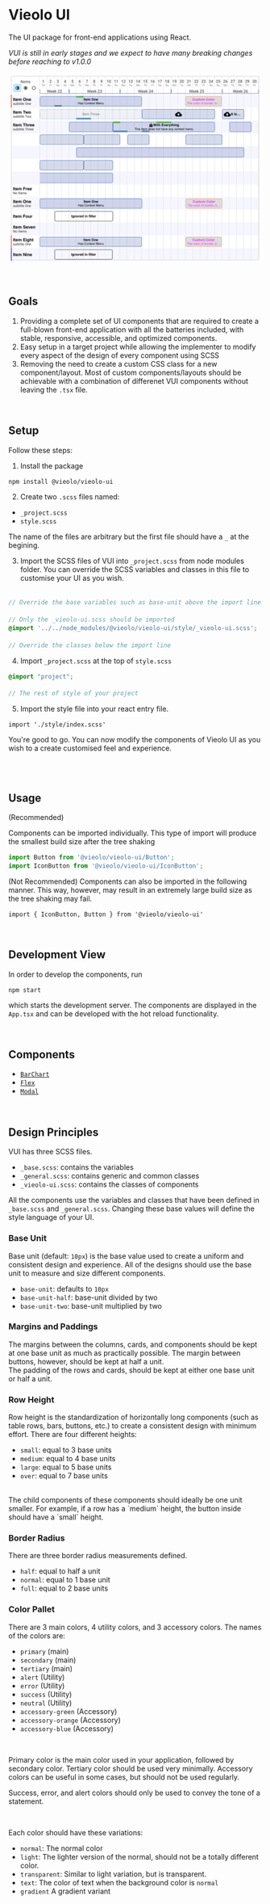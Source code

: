 # Vieolo UI
The UI package for front-end applications using React.


*VUI is still in early stages and we expect to have many breaking changes before reaching to v1.0.0*

![Sample](sample_img.png)

<br>

## Goals
1. Providing a complete set of UI components that are required to create a full-blown front-end application with all the batteries included, with stable, responsive, accessible, and optimized components.
2. Easy setup in a target project while allowing the implementer to modify every aspect of the design of every component using SCSS
3. Removing the need to create a custom CSS class for a new component/layout. Most of custom components/layouts should be achievable with a combination of differenet VUI components without leaving the `.tsx` file.

<br>

## Setup

Follow these steps:

1. Install the package

```bash
npm install @vieolo/vieolo-ui
```

2. Create two `.scss` files named:
- `_project.scss`
- `style.scss`

The name of the files are arbitrary but the first file should have a `_` at the begining.

3. Import the SCSS files of VUI into `_project.scss` from node modules folder. You can override the SCSS variables and classes in this file to customise your UI as you wish.

```SCSS

// Override the base variables such as base-unit above the import line

// Only the _vieolo-ui.scss should be imported
@import '../../node_modules/@vieolo/vieolo-ui/style/_vieolo-ui.scss';

// Override the classes below the import line
```

4. Import `_project.scss` at the top of `style.scss`

```SCSS
@import "project";

// The rest of style of your project
```

5. Import the style file into your react entry file.

``` JS
import './style/index.scss'
```

You're good to go. You can now modify the components of Vieolo UI as you wish to a create customised feel and experience.

<br>

<br>

## Usage
(Recommended)

Components can be imported individually. This type of import will produce the smallest build size after the tree shaking
```js
import Button from '@vieolo/vieolo-ui/Button';
import IconButton from '@vieolo/vieolo-ui/IconButton';
```

(Not Recommended)
Components can also be imported in the following manner. This way, however, may result in an extremely large build size as the tree shaking may fail.
```JS
import { IconButton, Button } from '@vieolo/vieolo-ui'
```

<br>

## Development View
In order to develop the components, run
```
npm start
```
which starts the development server. The components are displayed in the `App.tsx` and can be developed with the hot reload functionality.

<br>

## Components

- [`BarChart`](docs/BarChart/BarChart.md)
- [`Flex`](docs/Flex/Flex.md)
- [`Modal`](docs/Modal/Modal.md)


<br>

## Design Principles

VUI has three SCSS files.

- `_base.scss`: contains the variables
- `_general.scss`: contains generic and common classes
- `_vieolo-ui.scss`: contains the classes of components

All the components use the variables and classes that have been defined in `_base.scss` and `_general.scss`. Changing these base values will define the style language of your UI.


### Base Unit
Base unit (default: `10px`) is the base value used to create a uniform and consistent design and experience. All of the designs should use the base unit to measure and size different components.<br/>
- `base-unit`: defaults to `10px`
- `base-unit-half`: base-unit divided by two
- `base-unit-two`: base-unit multiplied by two


### Margins and Paddings
The margins between the columns, cards, and components should be kept at one base unit as much as practically possible. The margin between buttons, however, should be kept at half a unit.<br>
The padding of the rows and cards, should be kept at either one base unit or half a unit.

### Row Height
Row height is the standardization of horizontally long components (such as table rows, bars, buttons, etc.) to create a consistent design with minimum effort. There are four different heights:
- `small`: equal to 3 base units
- `medium`: equal to 4 base units
- `large`: equal to 5 base units
- `over`: equal to 7 base units

<br />
The child components of these components should ideally be one unit smaller. For example, if a row has a `medium` height, the button inside should have a `small` height.

### Border Radius
There are three border radius measurements defined.
- `half`: equal to half a unit
- `normal`: equal to 1 base unit
- `full`: equal to 2 base units

### Color Pallet
There are 3 main colors, 4 utility colors, and 3 accessory colors. The names of the colors are:
- `primary` (main) 
- `secondary` (main)
- `tertiary` (main)
- `alert` (Utility)
- `error` (Utility)
- `success` (Utility)
- `neutral` (Utility)
- `accessory-green` (Accessory)
- `accessory-orange` (Accessory)
- `accessory-blue` (Accessory)

<br/>

Primary color is the main color used in your application, followed by secondary color. Tertiary color should be used very minimally. Accessory colors can be useful in some cases, but should not be used regularly.

Success, error, and alert colors should only be used to convey the tone of a statement.

<br/>

Each color should have these variations:
- `normal`: The normal color
- `light`: The lighter version of the normal, should not be a totally different color.
- `transparent`: Similar to light variation, but is transparent.
- `text`: The color of text when the background color is `normal`
- `gradient` A gradient variant